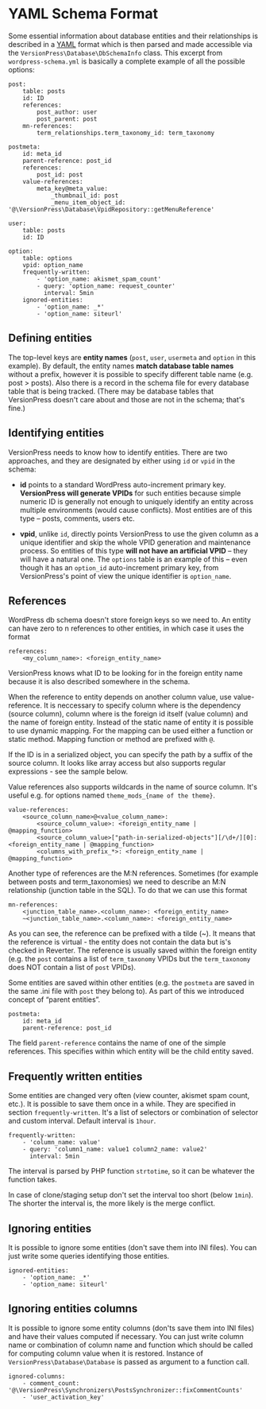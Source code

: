 # YAML Schema Format #

Some essential information about database entities and their relationships is described in a [YAML](http://yaml.org/) format which is then parsed and made accessible via the `VersionPress\Database\DbSchemaInfo` class. This excerpt from `wordpress-schema.yml` is basically a complete example of all the possible options:

    post:
        table: posts
        id: ID
        references:
            post_author: user
            post_parent: post
        mn-references:
            term_relationships.term_taxonomy_id: term_taxonomy

    postmeta:
        id: meta_id
        parent-reference: post_id
        references:
            post_id: post
        value-references:
            meta_key@meta_value:
                _thumbnail_id: post
                _menu_item_object_id: '@\VersionPress\Database\VpidRepository::getMenuReference'

    user:
        table: posts
        id: ID

    option:
        table: options
        vpid: option_name
        frequently-written:
            - 'option_name: akismet_spam_count'
            - query: 'option_name: request_counter'
              interval: 5min
        ignored-entities:
            - 'option_name: _*'
            - 'option_name: siteurl'

## Defining entities

The top-level keys are **entity names** (`post`, `user`, `usermeta` and `option` in this example). By default, the entity names **match database table names** without a prefix, however it is possible to specify different table name (e.g. post > posts). Also there is a record in the schema file for every database table that is being tracked. (There may be database tables that VersionPress doesn't care about and those are not in the schema; that's fine.)


## Identifying entities

VersionPress needs to know how to identify entities. There are two approaches, and they are designated by either using `id` or `vpid` in the schema:

 * **id** points to a standard WordPress auto-increment primary key. **VersionPress will generate VPIDs** for such entities because simple numeric ID is generally not enough to uniquely identify an entity across multiple environments (would cause conflicts). Most entities are of this type – posts, comments, users etc.

 * **vpid**, unlike `id`, directly points VersionPress to use the given column as a unique identifier and skip the whole VPID generation and maintenance process. So entities of this type **will not have an artificial VPID** – they will have a natural one. The `options` table is an example of this – even though it has an `option_id` auto-increment primary key, from VersionPress's point of view the unique identifier is `option_name`.


## References

WordPress db schema doesn't store foreign keys so we need to. An entity can have zero to n references to other entities, in which case it uses the format

    references:
        <my_column_name>: <foreign_entity_name>

VersionPress knows what ID to be looking for in the foreign entity name because it is also described somewhere in the schema.

When the reference to entity depends on another column value, use value-reference. It is neccessary to specify column where is the dependency (source column), 
column where is the foreign id itself (value column) and the name of foreign entity. Instead of the static name of entity it is possible to use dynamic mapping.
For the mapping can be used either a function or static method. Mapping function or method are prefixed with `@`.
 
If the ID is in a serialized object, you can specify the path by a suffix of the source column. It looks like array access but also supports regular expressions - see the sample below.

Value references also supports wildcards in the name of source column. It's useful e.g. for options named `theme_mods_{name of the theme}`.

    value-references:
        <source_column_name>@<value_column_name>:
            <source_column_value>: <foreign_entity_name | @mapping_function>
            <source_column_value>["path-in-serialized-objects"][/\d+/][0]: <foreign_entity_name | @mapping_function>
            <columns_with_prefix_*>: <foreign_entity_name | @mapping_function>

Another type of references are the M:N references. Sometimes (for example between posts and term_taxonomies) we need to describe
an M:N relationship (junction table in the SQL). To do that we can use this format

    mn-references:
        <junction_table_name>.<column_name>: <foreign_entity_name>
        ~<junction_table_name>.<column_name>: <foreign_entity_name>

As you can see, the reference can be prefixed with a tilde (~). It means that the reference is virtual - the entity does not contain
the data but is's checked in Reverter. The reference is usually saved within the foreign entity (e.g. the `post` contains a list of `term_taxonomy` VPIDs
but the `term_taxonomy` does NOT contain a list of `post` VPIDs).

Some entities are saved within other entities (e.g. the `postmeta` are saved in the same .ini file with `post` they belong to). As part of this we introduced
concept of “parent entities”.

    postmeta:
        id: meta_id
        parent-reference: post_id
 
 The field `parent-reference` contains the name of one of the simple references. This specifies within which entity will be the child entity saved.

## Frequently written entities

Some entities are changed very often (view counter, akismet spam count, etc.). It is possible to save them once in a while.
They are specified in section `frequently-written`. It's a list of selectors or combination of selector and custom interval. Default interval is `1hour`.

    frequently-written:
        - 'column_name: value'
        - query: 'column1_name: value1 column2_name: value2'
          interval: 5min

The interval is parsed by PHP function `strtotime`, so it can be whatever the function takes.

In case of clone/staging setup don't set the interval too short (below `1min`). The shorter the interval is, the more likely is the merge conflict.

## Ignoring entities

It is possible to ignore some entities (don't save them into INI files). You can just write some queries identifying those entities.

    ignored-entities:
        - 'option_name: _*'
        - 'option_name: siteurl'

## Ignoring entities columns

It is possible to ignore some entity columns (don'ts save them into INI files) and have their values computed if necessary. You can just write column name or combination of column name and function which should be called for computing column value when it is restored. Instance of `VersionPress\Database\Database` is passed as argument to a function call.

    ignored-columns:
        - comment_count: '@\VersionPress\Synchronizers\PostsSynchronizer::fixCommentCounts'
        - 'user_activation_key'
